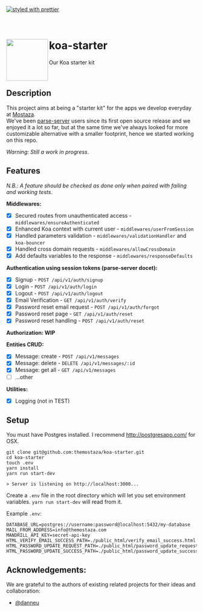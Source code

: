 [![styled with prettier](https://img.shields.io/badge/styled_with-prettier-ff69b4.svg)](https://github.com/prettier/prettier) 

&nbsp;

# koa-starter  <img src="https://s-media-cache-ak0.pinimg.com/originals/8e/00/2f/8e002f2f46190b78f2dbc7683b225759.gif" width="110" align="left">
Our Koa starter kit

&nbsp;

## Description

This project aims at being a "starter kit" for the apps we develop everyday at [Mostaza](http://www.themostaza.com/).  
We've been [parse-server](https://github.com/parse-community/parse-server) users since its first open source release and we enjoyed it a lot so far, but at the same time we've always looked for more customizable alternative with a smaller footprint, hence we started working on this repo.  

*Warning: Still a work in progress*.  

## Features

*N.B.: A feature should be checked as done only when paired with failing and working tests*. 

**Middlewares:**  
- [x] Secured routes from unauthenticated access - `middlewares/ensureAuthenticated`
- [x] Enhanced Koa context with current user - `middlewares/userFromSession`
- [x] Handled parameters validation - `middlewares/validationHandler` and `koa-bouncer`
- [x] Handled cross domain requests - `middlewares/allowCrossDomain`
- [x] Add defaults variables to the response - `middlewares/responseDefaults`

**Authentication using session tokens (parse-server docet):**  
- [x] Signup - `POST /api/v1/auth/signup` 
- [x] Login - `POST /api/v1/auth/login` 
- [x] Logout - `POST /api/v1/auth/logout`
- [x] Email Verification - `GET /api/v1/auth/verify`
- [x] Password reset email request - `POST /api/v1/auth/forgot`
- [x] Password reset page - `GET /api/v1/auth/reset`
- [x] Password reset handling - `POST /api/v1/auth/reset`

**Authorization: WIP**  

**Entities CRUD:**  
- [x] Message: create - `POST /api/v1/messages` 
- [x] Message: delete - `DELETE /api/v1/messages/:id` 
- [x] Message: get all - `GET /api/v1/messages` 
- [ ] ...other

**Utilities:**  
- [x] Logging (not in TEST) 

## Setup

You must have Postgres installed. I recommend http://postgresapp.com/ for OSX.
```
git clone git@github.com:themostaza/koa-starter.git
cd koa-starter
touch .env
yarn install
yarn run start-dev

> Server is listening on http://localhost:3000...
```

Create a `.env` file in the root directory which will let you set environment variables. `yarn run start-dev` will read from it.

Example `.env`:
```
DATABASE_URL=postgres://username:password@localhost:5432/my-database
MAIL_FROM_ADDRESS=info@themostaza.com
MANDRILL_API_KEY=secret-api-key
HTML_VERIFY_EMAIL_SUCCESS_PATH=./public_html/verify_email_success.html
HTML_PASSWORD_UPDATE_REQUEST_PATH=./public_html/password_update_request.html
HTML_PASSWORD_UPDATE_SUCCESS_PATH=./public_html/password_update_success.html
```

## Acknowledgements:

We are grateful to the authors of existing related projects for their ideas and collaboration:
- [@danneu](https://github.com/danneu)
